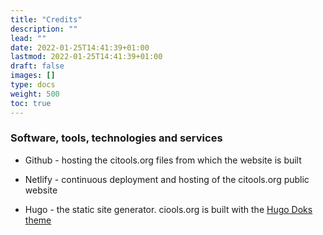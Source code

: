 ```yaml
---
title: "Credits"
description: ""
lead: ""
date: 2022-01-25T14:41:39+01:00
lastmod: 2022-01-25T14:41:39+01:00
draft: false
images: []
type: docs
weight: 500
toc: true
---
```



### Software, tools, technologies and services

* Github - hosting the citools.org files from which the website is built

* Netlify - continuous deployment and hosting of the citools.org public website

* Hugo - the static site generator. ciools.org is built with the [Hugo Doks theme](https://getdoks.org/)